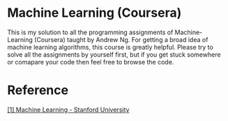 # Machine Learning (Coursera)
This is my solution to all the programming assignments of Machine-Learning (Coursera) taught by Andrew Ng. For getting a broad idea of machine learning algorithms, this course is greatly helpful.
Please try to solve all the assignments by yourself first, but if you get stuck somewhere or comapare your code then feel free to browse the code.
# Reference
[[1] Machine Learning - Stanford University](https://www.coursera.org/learn/machine-learning)
